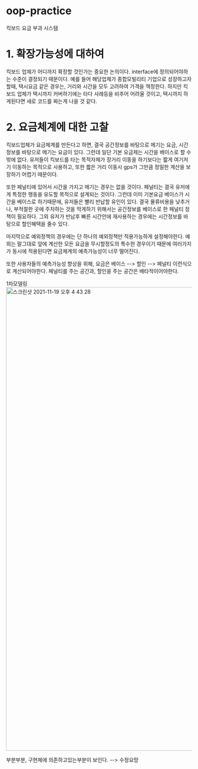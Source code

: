 # oop-practice

킥보드 요금 부과 시스템

# 1. 확장가능성에 대하여

킥보드 업체가 어디까지 확장할 것인가는 중요한 논의이다. interface에 정의되어야하는 수준이 결정되기 때문이다. 예를 들어 해당업체가 종합모빌리티 기업으로 성장하고자할때, 택시요금 같은 경우는, 거리와 시간을
모두 고려하여 가격을 책정한다. 하지만 킥보드 업체가 택시까지 커버하기에는 타다 사례등을 비추어 어려울 것이고, 택시까지 하게된다면 새로 코드를 짜는게 나을 것 같다.

# 2. 요금체계에 대한 고찰

킥보드업체가 요금체계를 만든다고 하면, 결국 공간정보를 바탕으로 메기는 요금, 시간정보를 바탕으로 메기는 요금이 있다. 그런데 일단 기본 요금제는 시간을 베이스로 할 수 밖에 없다. 유저들이 킥보드를 타는 목적자체가
장거리 이동을 하기보다는 짧게 여기저기 이동하는 목적으로 사용하고, 또한 짧은 거리 이동시 gps가 그만큼 정밀한 계산을 보장하기 어렵기 때문이다.

또한 페널티에 있어서 시간을 가지고 메기는 경우는 없을 것이다. 페널티는 결국 유저에게 특정한 행동을 유도할 목적으로 설계되는 것이다. 그런데 이미 기본요금 베이스가 시간을 베이스로 하기때문에, 유저들은 빨리 반납할
유인이 있다. 결국 물류비용을 낮추거나, 부적절한 곳에 주차하는 것을 막게하기 위해서는 공간정보를 베이스로 한 페널티 정책이 필요하다. 그외 유저가 반납후 빠른 시간안에 재사용하는 경우에는 시간정보를 바탕으로
할인혜택을 줄수 있다.

마지막으로 예외정책의 경우에는 단 하나의 예외정책만 적용가능하게 설정해야한다. 예외는 말그대로 앞에 계산한 모든 요금을 무시할정도의 특수한 경우이기 때문에 여러가지가 동시에 적용된다면 요금체계의 예측가능성이 너무
떨어진다.

또한 사용자들의 예측가능성 향상을 위해, 요금은 베이스 --> 할인 --> 페널티 이런식으로 계산되어야한다.
페널티를 주는 공간과, 할인을 주는 공간은 배타적이어야한다.


1차모델링
<img width="1255" alt="스크린샷 2021-11-19 오후 4 43 28" src="https://user-images.githubusercontent.com/13060192/142584695-afedec9a-da9f-4b19-8641-ed9d35e00f10.png">

부분부분, 구현체에 의존하고있는부분이 보인다. --> 수정요망



